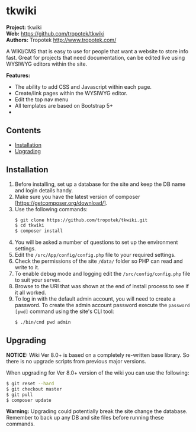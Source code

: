 # tkwiki

__Project:__ tkwiki    
__Web:__ <https://github.com/tropotek/tkwiki>  
__Authors:__ Tropotek <http://www.tropotek.com/>

A WIKI/CMS that is easy to use for people that want a website to store info fast.
Great for projects that need documentation, can be edited live using WYSIWYG editors within the site.

__Features:__
- The ability to add CSS and Javascript within each page.
- Create/link pages within the WYSIWYG editor.
- Edit the top nav menu
- All templates are based on Bootstrap 5+
- 

## Contents

- [Installation](#installation)
- [Upgrading](#upgrading)

## Installation

1. Before installing, set up a database for the site and keep the DB name and login details handy.
2. Make sure you have the latest version of composer [https://getcomposer.org/download/].
3. Use the following commands:
    ```bash
    $ git clone https://github.com/tropotek/tkwiki.git
    $ cd tkwiki
    $ composer install
    ```
4. You will be asked a number of questions to set up the environment settings.
5. Edit the `/src/App/config/config.php` file to your required settings.
6. Check the permissions of the site `/data/` folder so PHP can read and write to it.
7. To enable debug mode and logging edit the `/src/config/config.php` file to suit your server.
8. Browse to the URI that was shown at the end of install process to see if it all worked.
9. To log in with the default admin account, you will need to create a password. 
To create the admin account password execute the `password [pwd]` command using the site's CLI tool:
    ```bash
    $ ./bin/cmd pwd admin
    ```


## Upgrading

__NOTICE:__ Wiki Ver 8.0+ is based on a completely re-written base library. So there is no upgrade scripts from
previous major versions. 

When upgrading for Ver 8.0+ version of the wiki you can use the following: 

```bash
$ git reset --hard
$ git checkout master
$ git pull
$ composer update
```

__Warning:__ Upgrading could potentially break the site change the database. Remember to back up any DB and
site files before running these commands.


